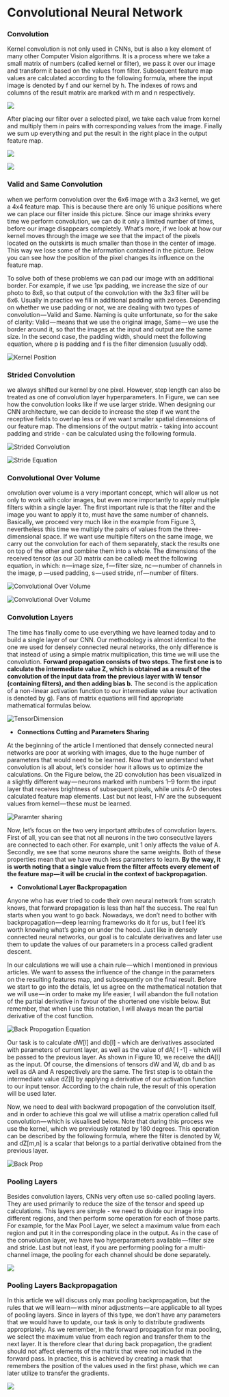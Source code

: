 
# Convolutional Neural Network


### Convolution

Kernel convolution is not only used in CNNs, but is also a key element of many other Computer Vision algorithms. It is a process where we take a small matrix of numbers (called kernel or filter), we pass it over our image and transform it based on the values from filter. Subsequent feature map values are calculated according to the following formula, where the input image is denoted by f and our kernel by h. The indexes of rows and columns of the result matrix are marked with m and n respectively.

 ![](https://github.com/arpitj07/Machine-Learning-Journey/blob/master/Images/KernelConvo-equation.gif)
 
After placing our filter over a selected pixel, we take each value from kernel and multiply them in pairs with corresponding values from the image. Finally we sum up everything and put the result in the right place in the output feature map.

![](https://github.com/arpitj07/Machine-Learning-Journey/blob/master/Images/Kernel%20Convolutional.gif)

![](https://github.com/arpitj07/Machine-Learning-Journey/blob/master/Images/EdgeDetection.gif)


### Valid and Same Convolution

when we perform convolution over the 6x6 image with a 3x3 kernel, we get a 4x4 feature map. This is because there are only 16 unique positions where we can place our filter inside this picture. Since our image shrinks every time we perform convolution, we can do it only a limited number of times, before our image disappears completely. What’s more, if we look at how our kernel moves through the image we see that the impact of the pixels located on the outskirts is much smaller than those in the center of image. This way we lose some of the information contained in the picture. Below you can see how the position of the pixel changes its influence on the feature map.

To solve both of these problems we can pad our image with an additional border. For example, if we use 1px padding, we increase the size of our photo to 8x8, so that output of the convolution with the 3x3 filter will be 6x6. Usually in practice we fill in additional padding with zeroes. Depending on whether we use padding or not, we are dealing with two types of convolution — Valid and Same. Naming is quite unfortunate, so for the sake of clarity: Valid — means that we use the original image, Same — we use the border around it, so that the images at the input and output are the same size. In the second case, the padding width, should meet the following equation, where p is padding and f is the filter dimension (usually odd).

![Kernel Position](https://github.com/arpitj07/Machine-Learning-Journey/blob/master/Images/Pixel%20Position.gif)


### Strided Convolution

we always shifted our kernel by one pixel. However, step length can also be treated as one of convolution layer hyperparameters. In Figure, we can see how the convolution looks like if we use larger stride. When designing our CNN architecture, we can decide to increase the step if we want the receptive fields to overlap less or if we want smaller spatial dimensions of our feature map. The dimensions of the output matrix - taking into account padding and stride - can be calculated using the following formula.

![Strided Convolution](https://github.com/arpitj07/Machine-Learning-Journey/blob/master/Images/StridedConvolution.gif)

![Stride Equation](https://github.com/arpitj07/Machine-Learning-Journey/blob/master/Images/StrideEquation.gif)


### Convolutional Over Volume

onvolution over volume is a very important concept, which will allow us not only to work with color images, but even more importantly to apply multiple filters within a single layer. The first important rule is that the filter and the image you want to apply it to, must have the same number of channels. Basically, we proceed very much like in the example from Figure 3, nevertheless this time we multiply the pairs of values from the three-dimensional space. If we want use multiple filters on the same image, we carry out the convolution for each of them separately, stack the results one on top of the other and combine them into a whole. The dimensions of the received tensor (as our 3D matrix can be called) meet the following equation, in which: n — image size, f — filter size, nc — number of channels in the image, p —used padding, s — used stride, nf — number of filters.

![Convolutional Over Volume](https://github.com/arpitj07/Machine-Learning-Journey/blob/master/Images/VolumeEquation.gif)

![Convolutional Over Volume](https://github.com/arpitj07/Machine-Learning-Journey/blob/master/Images/OverVolume.png)


### Convolution Layers

The time has finally come to use everything we have learned today and to build a single layer of our CNN. Our methodology is almost identical to the one we used for densely connected neural networks, the only difference is that instead of using a simple matrix multiplication, this time we will use the convolution. **Forward propagation consists of two steps. The first one is to calculate the intermediate value Z, which is obtained as a result of the convolution of the input data from the previous layer with W tensor (containing filters), and then adding bias b.** The second is the application of a non-linear activation function to our intermediate value (our activation is denoted by g). Fans of matrix equations will find appropriate mathematical formulas below.

![TensorDimension](https://github.com/arpitj07/Machine-Learning-Journey/blob/master/Images/TensorDimestion.gif)


 - **Connections Cutting and Parameters Sharing**

At the beginning of the article I mentioned that densely connected neural networks are poor at working with images, due to the huge number of parameters that would need to be learned. Now that we understand what convolution is all about, let’s consider how it allows us to optimize the calculations. On the Figure below, the 2D convolution has been visualized in a slightly different way — neurons marked with numbers 1–9 form the input layer that receives brightness of subsequent pixels, while units A-D denotes calculated feature map elements. Last but not least, I-IV are the subsequent values from kernel — these must be learned.

![Paramter sharing](https://github.com/arpitj07/Machine-Learning-Journey/blob/master/Images/ParameterSharing.gif)

Now, let’s focus on the two very important attributes of convolution layers. First of all, you can see that not all neurons in the two consecutive layers are connected to each other. For example, unit 1 only affects the value of A. Secondly, we see that some neurons share the same weights. Both of these properties mean that we have much less parameters to learn. **By the way, it is worth noting that a single value from the filter affects every element of the feature map — it will be crucial in the context of backpropagation.**


- **Convolutional Layer Backpropagation**

Anyone who has ever tried to code their own neural network from scratch knows, that forward propagation is less than half the success. The real fun starts when you want to go back. Nowadays, we don’t need to bother with backpropagation — deep learning frameworks do it for us, but I feel it’s worth knowing what’s going on under the hood. Just like in densely connected neural networks, our goal is to calculate derivatives and later use them to update the values of our parameters in a process called gradient descent.

In our calculations we will use a chain rule — which I mentioned in previous articles. We want to assess the influence of the change in the parameters on the resulting features map, and subsequently on the final result. Before we start to go into the details, let us agree on the mathematical notation that we will use — in order to make my life easier, I will abandon the full notation of the partial derivative in favour of the shortened one visible below. But remember, that when I use this notation, I will always mean the partial derivative of the cost function.

![Back Propogation Equation](https://github.com/arpitj07/Machine-Learning-Journey/blob/master/Images/BackProp_1.gif)

Our task is to calculate dW[l] and db[l] - which are derivatives associated with parameters of current layer, as well as the value of dA[ l -1] - which will be passed to the previous layer. As shown in Figure 10, we receive the dA[l] as the input. Of course, the dimensions of tensors dW and W, db and b as well as dA and A respectively are the same. The first step is to obtain the intermediate value dZ[l] by applying a derivative of our activation function to our input tensor. According to the chain rule, the result of this operation will be used later.


Now, we need to deal with backward propagation of the convolution itself, and in order to achieve this goal we will utilise a matrix operation called full convolution — which is visualised below. Note that during this process we use the kernel, which we previously rotated by 180 degrees. This operation can be described by the following formula, where the filter is denoted by W, and dZ[m,n] is a scalar that belongs to a partial derivative obtained from the previous layer.

  ![Back Prop](https://github.com/arpitj07/Machine-Learning-Journey/blob/master/Images/BackProp.gif)


### Pooling Layers
   Besides convolution layers, CNNs very often use so-called pooling layers. They are used primarily to reduce the size of the tensor and speed up calculations. This layers are simple - we need to divide our image into different regions, and then perform some operation for each of those parts. For example, for the Max Pool Layer, we select a maximum value from each region and put it in the corresponding place in the output. As in the case of the convolution layer, we have two hyperparameters available — filter size and stride. Last but not least, if you are performing pooling for a multi-channel image, the pooling for each channel should be done separately.

   ![](https://github.com/arpitj07/Machine-Learning-Journey/blob/master/Images/MaxPooling.gif)

### Pooling Layers Backpropagation
   In this article we will discuss only max pooling backpropagation, but the rules that we will learn — with minor adjustments — are applicable to all types of pooling layers. Since in layers of this type, we don’t have any parameters that we would have to update, our task is only to distribute gradiwents appropriately. As we remember, in the forward propagation for max pooling, we select the maximum value from each region and transfer them to the next layer. It is therefore clear that during back propagation, the gradient should not affect elements of the matrix that were not included in the forward pass. In practice, this is achieved by creating a mask that remembers the position of the values used in the first phase, which we can later utilize to transfer the gradients.

   ![](https://github.com/arpitj07/Machine-Learning-Journey/blob/master/Images/PoolingBack.gif)
